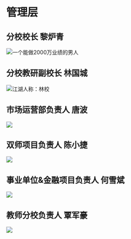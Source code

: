# 管理层

## 分校校长 黎炉青

![&#x4E00;&#x4E2A;&#x80FD;&#x505A;2000&#x4E07;&#x4E1A;&#x7EE9;&#x7684;&#x7537;&#x4EBA;](../.gitbook/assets/wei-xin-tu-pian-20181104095842.jpg)

## 分校教研副校长 林国城

![&#x6C5F;&#x6E56;&#x4EBA;&#x79F0;&#xFF1A;&#x6797;&#x6821;](../.gitbook/assets/wei-xin-tu-pian-20181031114536-kao-bei.jpg)

## 市场运营部负责人 唐波

![](../.gitbook/assets/wei-xin-tu-pian-20181104101357.jpg)

## 双师项目负责人 陈小捷

![](../.gitbook/assets/wei-xin-tu-pian-20181102140413.png)

## 事业单位&金融项目负责人 何雪斌

![](../.gitbook/assets/he-xue-bin.jpg)

## 教师分校负责人 覃军豪

![](../.gitbook/assets/wei-xin-tu-pian-20181104091540.jpg)

